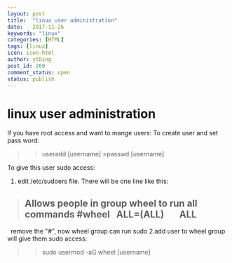 ```yaml
---
layout: post
title:  "linux user administration"
date:   2017-11-26
keywords: "linux"
categories: [HTML]
tags: [linux]
icon: icon-html
author: ytDing
post_id: 269
comment_status: open
status: publish
---
```




# linux user administration

If you have root access and want to mange users: To create user and set pass word: 

> >useradd [username] >passwd [username]

To give this user sudo access: 

  1. edit /etc/sudoers file. There will be one line like this:

> ## Allows people in group wheel to run all commands #wheel   ALL=(ALL)       ALL

  remove the "#", now wheel group can run sudo 2.add user to wheel group will give them sudo access: 

> > sudo usermod -aG wheel [username]
